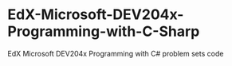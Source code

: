 # EdX-Microsoft-DEV204x-Programming-with-C-Sharp
EdX Microsoft DEV204x Programming with C# problem sets code
